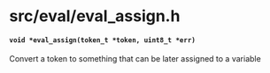 # src/eval/eval_assign.h

#### `void *eval_assign(token_t *token, uint8_t *err)`
Convert a token to something that can be later assigned to a variable

